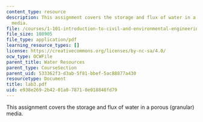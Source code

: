 ```yaml
---
content_type: resource
description: This assignment covers the storage and flux of water in a porous (granular)
  media.
file: /courses/1-101-introduction-to-civil-and-environmental-engineering-design-i-fall-2005/e938e2692b4201a078710e018848fd79_lab3.pdf
file_size: 108905
file_type: application/pdf
learning_resource_types: []
license: https://creativecommons.org/licenses/by-nc-sa/4.0/
ocw_type: OCWFile
parent_title: Water Resources
parent_type: CourseSection
parent_uid: 533362f3-d3ab-5f81-bbef-5ac88877a430
resourcetype: Document
title: lab3.pdf
uid: e938e269-2b42-01a0-7871-0e018848fd79
---
```

This assignment covers the storage and flux of water in a porous (granular) media.